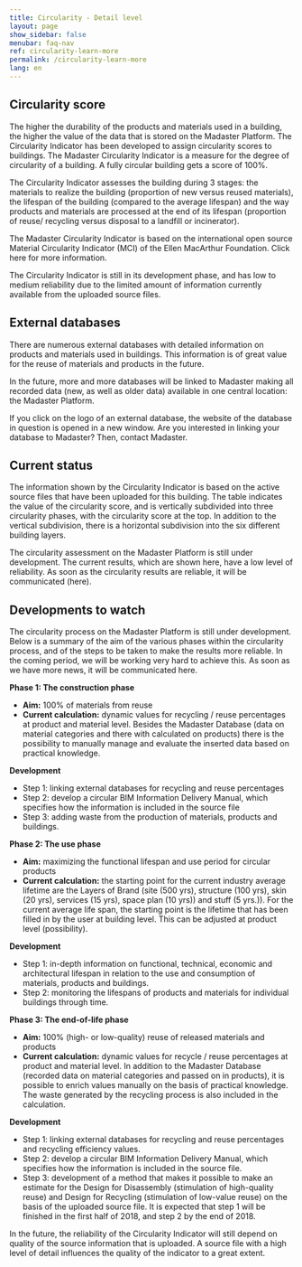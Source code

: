 ```yaml
---
title: Circularity - Detail level
layout: page
show_sidebar: false
menubar: faq-nav
ref: circularity-learn-more
permalink: /circularity-learn-more
lang: en
---
```


## Circularity score
The higher the durability of the products and materials used in a building, the higher the value of the data that is stored on the Madaster Platform. The Circularity Indicator has been developed to assign circularity scores to buildings. The Madaster Circularity Indicator is a measure for the degree of circularity of a building. A fully circular building gets a score of 100%.

The Circularity Indicator assesses the building during 3 stages: the materials to realize the building (proportion of new versus reused materials), the lifespan of the building (compared to the average lifespan) and the way products and materials are processed at the end of its lifespan (proportion of reuse/ recycling versus disposal to a landfill or incinerator).

The Madaster Circularity Indicator is based on the international open source Material Circularity Indicator (MCI) of the Ellen MacArthur Foundation. Click here for more information.

The Circularity Indicator is still in its development phase, and has low to medium reliability due to the limited amount of information currently available from the uploaded source files.

## External databases
There are numerous external databases with detailed information on products and materials used in buildings. This information is of great value for the reuse of materials and products in the future.

In the future, more and more databases will be linked to Madaster making all recorded data (new, as well as older data) available in one central location: the Madaster Platform.

If you click on the logo of an external database, the website of the database in question is opened in a new window. Are you interested in linking your database to Madaster? Then, contact Madaster.

## Current status
The information shown by the Circularity Indicator is based on the active source files that have been uploaded for this building. The table indicates the value of the circularity score, and is vertically subdivided into three circularity phases, with the circularity score at the top. In addition to the vertical subdivision, there is a horizontal subdivision into the six different building layers.

The circularity assessment on the Madaster Platform is still under development. The current results, which are shown here, have a low level of reliability. As soon as the circularity results are reliable, it will be communicated (here).

## Developments to watch
The circularity process on the Madaster Platform is still under development. Below is a summary of the aim of the various phases within the circularity process, and of the steps to be taken to make the results more reliable. In the coming period, we will be working very hard to achieve this. As soon as we have more news, it will be communicated here.

**Phase 1: The construction phase**

* **Aim:** 100% of materials from reuse
* **Current calculation:** dynamic values ​​for recycling / reuse percentages at product and material level. Besides the Madaster Database (data on material categories and there with calculated on products) there is the possibility to manually manage and evaluate the inserted data based on practical knowledge.

**Development**
* Step 1: linking external databases for recycling and reuse percentages
* Step 2: develop a circular BIM Information Delivery Manual, which specifies how the information is included in the source file
* Step 3: adding waste from the production of materials, products and buildings.

**Phase 2: The use phase**

* **Aim:** maximizing the functional lifespan and use period for circular products
* **Current calculation:** the starting point for the current industry average lifetime are the Layers of Brand (site (500 yrs), structure (100 yrs), skin (20 yrs), services (15 yrs), space plan (10 yrs)) and stuff (5 yrs.)). For the current average life span, the starting point is the lifetime that has been filled in by the user at building level. This can be adjusted at product level (possibility).

**Development**
* Step 1: in-depth information on functional, technical, economic and architectural lifespan in relation to the use and consumption of materials, products and buildings.
* Step 2: monitoring the lifespans of products and materials for individual buildings through time.

**Phase 3: The end-of-life phase**

* **Aim:** 100% (high- or low-quality) reuse of released materials and products
* **Current calculation:** dynamic values for recycle / reuse percentages at product and material level. In addition to the Madaster Database (recorded data on material categories and passed on in products), it is possible to enrich values manually on the basis of practical knowledge. The waste generated by the recycling process is also included in the calculation.

**Development**
* Step 1: linking external databases for recycling and reuse percentages and recycling efficiency values.
* Step 2: develop a circular BIM Information Delivery Manual, which specifies how the information is included in the source file.
* Step 3: development of a method that makes it possible to make an estimate for the Design for Disassembly (stimulation of high-quality reuse) and Design for Recycling (stimulation of low-value reuse) on the basis of the uploaded source file.
It is expected that step 1 will be finished in the first half of 2018, and step 2 by the end of 2018.

In the future, the reliability of the Circularity Indicator will still depend on quality of the source information that is uploaded. A source file with a high level of detail influences the quality of the indicator to a great extent.